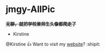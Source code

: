 # jmgy-AllPic
~~**无聊，就把学校里师生头像都爬走了**~~
- Kirstine

@Kirstine :+1: Want to visit my [website](http://106.14.114.32)? :shipit:
